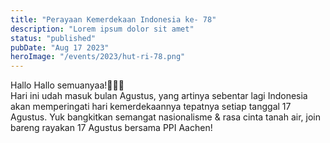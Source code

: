```yaml
---
title: "Perayaan Kemerdekaan Indonesia ke- 78"
description: "Lorem ipsum dolor sit amet"
status: "published"
pubDate: "Aug 17 2023"
heroImage: "/events/2023/hut-ri-78.png"
---
```


Hallo Hallo semuanyaa!🙋🏻‍♀️  
Hari ini udah masuk bulan Agustus, yang artinya sebentar lagi Indonesia akan memperingati hari kemerdekaannya tepatnya setiap tanggal 17 Agustus. Yuk bangkitkan semangat nasionalisme & rasa cinta tanah air, join bareng rayakan 17 Agustus bersama PPI Aachen!

